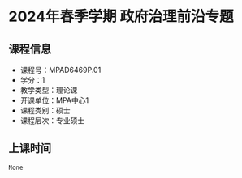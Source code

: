 # 2024年春季学期 政府治理前沿专题 






## 课程信息

- 课程号：MPAD6469P.01
- 学分：1
- 教学类型：理论课
- 开课单位：MPA中心1
- 课程类别：硕士
- 课程层次：专业硕士

## 上课时间

```
None
```

